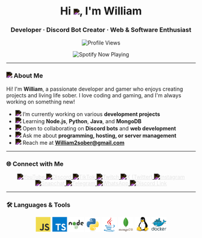<h1 align="center">Hi <img src="https://cdn.jsdelivr.net/gh/simple-icons/simple-icons/icons/person.svg" width="25" style="filter: invert(100%)" />, I'm William</h1>
<h3 align="center">Developer · Discord Bot Creator · Web & Software Enthusiast</h3>

<p align="center">
  <img src="https://komarev.com/ghpvc/?username=william2sober&label=Profile%20views&color=0e75b6&style=flat" alt="Profile Views" />
</p>

<p align="center">
  <img src="https://spotify-github-profile.kittinanx.com/api/view.svg?uid=312byzmt3yb4w42d6l6di4vx2de4&cover_image=true&theme=default&show_offline=true&background_color=121212&interchange=true&bar_color=53b14f&bar_color_cover=true" alt="Spotify Now Playing"/>
</p>

---

### <img src="https://cdn.jsdelivr.net/gh/simple-icons/simple-icons/icons/aboutdotme.svg" width="20" style="filter: invert(100%)" /> About Me

Hi! I'm **William**, a passionate developer and gamer who enjoys creating projects and living life sober. I love coding and gaming, and I'm always working on something new!

- <img src="https://cdn.jsdelivr.net/gh/simple-icons/simple-icons/icons/visualstudiocode.svg" width="20" style="filter: invert(100%)" /> I’m currently working on various **development projects**  
- <img src="https://cdn.jsdelivr.net/gh/simple-icons/simple-icons/icons/nodedotjs.svg" width="20" style="filter: invert(100%)" /> Learning **Node.js**, **Python**, **Java**, and **MongoDB**  
- <img src="https://cdn.jsdelivr.net/gh/simple-icons/simple-icons/icons/discord.svg" width="20" style="filter: invert(100%)" /> Open to collaborating on **Discord bots** and **web development**  
- <img src="https://cdn.jsdelivr.net/gh/simple-icons/simple-icons/icons/linux.svg" width="20" style="filter: invert(100%)" /> Ask me about **programming, hosting, or server management**  
- <img src="https://cdn.jsdelivr.net/gh/simple-icons/simple-icons/icons/gmail.svg" width="20" style="filter: invert(100%)" /> Reach me at **William2sober@gmail.com**

---

### 🌐 Connect with Me

<p align="center">
  <a href="https://www.youtube.com/@William2sober?sub_confirmation=1" target="_blank">
    <img src="https://cdn.jsdelivr.net/gh/simple-icons/simple-icons/icons/youtube.svg" height="30" style="filter: invert(100%)" alt="YouTube" />
  </a>
  <a href="https://discord.gg/G8hJGkZMqD" target="_blank">
    <img src="https://cdn.jsdelivr.net/gh/simple-icons/simple-icons/icons/discord.svg" height="30" style="filter: invert(100%)" alt="Discord" />
  </a>
  <a href="https://www.tiktok.com/@william2sober" target="_blank">
    <img src="https://cdn.jsdelivr.net/gh/simple-icons/simple-icons/icons/tiktok.svg" height="30" style="filter: invert(100%)" alt="TikTok" />
  </a>
  <a href="https://www.twitch.tv/william2sober" target="_blank">
    <img src="https://cdn.jsdelivr.net/gh/simple-icons/simple-icons/icons/twitch.svg" height="30" style="filter: invert(100%)" alt="Twitch" />
  </a>
  <a href="https://x.com/william2sober" target="_blank">
    <img src="https://cdn.jsdelivr.net/gh/simple-icons/simple-icons/icons/x.svg" height="30" style="filter: invert(100%)" alt="X (Twitter)" />
  </a>
  <a href="https://www.instagram.com/william2sober" target="_blank">
    <img src="https://cdn.jsdelivr.net/gh/simple-icons/simple-icons/icons/instagram.svg" height="30" style="filter: invert(100%)" alt="Instagram" />
  </a>
  <a href="https://www.snapchat.com/add/william2sober" target="_blank">
    <img src="https://cdn.jsdelivr.net/gh/simple-icons/simple-icons/icons/snapchat.svg" height="30" style="filter: invert(100%)" alt="Snapchat" />
  </a>
  <a href="https://t.me/william2sober" target="_blank">
    <img src="https://cdn.jsdelivr.net/gh/simple-icons/simple-icons/icons/telegram.svg" height="30" style="filter: invert(100%)" alt="Telegram" />
  </a>
  <a href="https://api.whatsapp.com/send/?phone=13099483484" target="_blank">
    <img src="https://cdn.jsdelivr.net/gh/simple-icons/simple-icons/icons/whatsapp.svg" height="30" style="filter: invert(100%)" alt="WhatsApp" />
  </a>
  <a href="https://willy.us.kg/discord" target="_blank">
    <img src="https://cdn.jsdelivr.net/gh/simple-icons/simple-icons/icons/discord.svg" height="30" style="filter: invert(100%)" alt="Discord Link" />
  </a>
</p>

---

### 🛠️ Languages & Tools

<p align="center">
  <img src="https://raw.githubusercontent.com/devicons/devicon/master/icons/javascript/javascript-original.svg" alt="JavaScript" height="40"/>
  <img src="https://raw.githubusercontent.com/devicons/devicon/master/icons/typescript/typescript-original.svg" alt="TypeScript" height="40"/>
  <img src="https://raw.githubusercontent.com/devicons/devicon/master/icons/nodejs/nodejs-original-wordmark.svg" alt="Node.js" height="40"/>
  <img src="https://raw.githubusercontent.com/devicons/devicon/master/icons/python/python-original.svg" alt="Python" height="40"/>
  <img src="https://raw.githubusercontent.com/devicons/devicon/master/icons/java/java-original.svg" alt="Java" height="40"/>
  <img src="https://raw.githubusercontent.com/devicons/devicon/master/icons/mongodb/mongodb-original-wordmark.svg" alt="MongoDB" height="40"/>
  <img src="https://raw.githubusercontent.com/devicons/devicon/master/icons/linux/linux-original.svg" alt="Linux" height="40"/>
  <img src="https://raw.githubusercontent.com/devicons/devicon/master/icons/docker/docker-original-wordmark.svg" alt="Docker" height="40"/>
</p>
